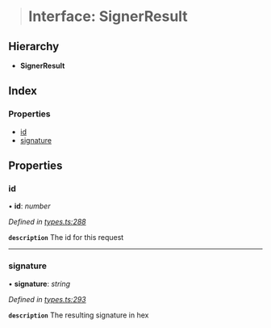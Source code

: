 > # Interface: SignerResult

## Hierarchy

* **SignerResult**

## Index

### Properties

* [id](_types_.signerresult.md#id)
* [signature](_types_.signerresult.md#signature)

## Properties

###  id

• **id**: *number*

*Defined in [types.ts:288](https://github.com/polkadot-js/api/blob/35a2960/packages/api/src/types.ts#L288)*

**`description`** The id for this request

___

###  signature

• **signature**: *string*

*Defined in [types.ts:293](https://github.com/polkadot-js/api/blob/35a2960/packages/api/src/types.ts#L293)*

**`description`** The resulting signature in hex